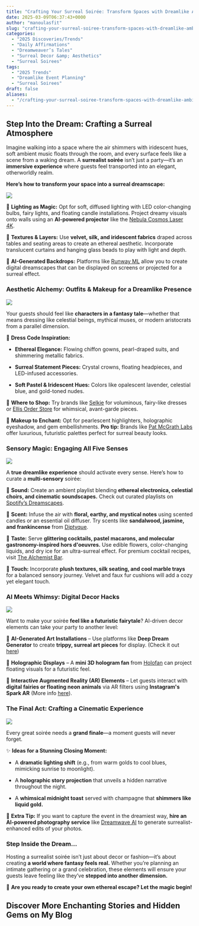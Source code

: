 ```yaml
---
title: "Crafting Your Surreal Soirée: Transform Spaces with Dreamlike Ambiance"
date: 2025-03-09T06:37:43+0000
author: "manoulasfit"
slug: "crafting-your-surreal-soiree-transform-spaces-with-dreamlike-ambiance"
categories:
  - "2025 Discoveries/Trends"
  - "Daily Affirmations"
  - "Dreamweaver’s Tales"
  - "Surreal Decor &amp; Aesthetics"
  - "Surreal Soirees"
tags:
  - "2025 Trends"
  - "Dreamlike Event Planning"
  - "Surreal Soirees"
draft: false
aliases:
  - "/crafting-your-surreal-soiree-transform-spaces-with-dreamlike-ambiance/"
---
```

## **Step Into the Dream: Crafting a Surreal Atmosphere**

Imagine walking into a space where the air shimmers with iridescent hues, soft ambient music floats through the room, and every surface feels like a scene from a waking dream. A **surrealist soirée** isn’t just a party—it’s an **immersive experience** where guests feel transported into an elegant, otherworldly realm.

**Here’s how to transform your space into a surreal dreamscape:**

![](/Jasper_2025-03-09T063A173A17.391Z.png)

🔹 **Lighting as Magic:** Opt for soft, diffused lighting with LED color-changing bulbs, fairy lights, and floating candle installations. Project dreamy visuals onto walls using an **AI-powered projector** like the [Nebula Cosmos Laser 4K](https://us.seenebula.com/products/a2170?variant=42758189850750).

🔹 **Textures & Layers:** Use **velvet, silk, and iridescent fabrics** draped across tables and seating areas to create an ethereal aesthetic. Incorporate translucent curtains and hanging glass beads to play with light and depth.

🔹 **AI-Generated Backdrops:** Platforms like [Runway ML](https://runwayml.com/) allow you to create digital dreamscapes that can be displayed on screens or projected for a surreal effect.

### **Aesthetic Alchemy: Outfits & Makeup for a Dreamlike Presence**

![](/Jasper_2025-03-09T063A243A10.120Z.png)

Your guests should feel like **characters in a fantasy tale**—whether that means dressing like celestial beings, mythical muses, or modern aristocrats from a parallel dimension.

💫 **Dress Code Inspiration:**

- **Ethereal Elegance:** Flowing chiffon gowns, pearl-draped suits, and shimmering metallic fabrics.

- **Surreal Statement Pieces:** Crystal crowns, floating headpieces, and LED-infused accessories.

- **Soft Pastel & Iridescent Hues:** Colors like opalescent lavender, celestial blue, and gold-toned nudes.

🔹 **Where to Shop:** Try brands like [Selkie](https://selkiecollection.com/) for voluminous, fairy-like dresses or [Ellis Order Store](https://ellisorderstore.com/) for whimsical, avant-garde pieces.

🔹 **Makeup to Enchant:** Opt for pearlescent highlighters, holographic eyeshadow, and gem embellishments. **Pro tip:** Brands like [Pat McGrath Labs](https://www.patmcgrath.com/) offer luxurious, futuristic palettes perfect for surreal beauty looks.

### **Sensory Magic: Engaging All Five Senses**

![](/Jasper_2025-03-09T063A193A44.246Z.png)

A **true dreamlike experience** should activate every sense. Here’s how to curate a **multi-sensory** soirée:

🔹 **Sound:** Create an ambient playlist blending **ethereal electronica, celestial choirs, and cinematic soundscapes.** Check out curated playlists on [Spotify’s Dreamscapes](https://open.spotify.com/playlist/37i9dQZF1DX3Ogo9pFvBkY).

🔹 **Scent:** Infuse the air with **floral, earthy, and mystical notes** using scented candles or an essential oil diffuser. Try scents like **sandalwood, jasmine, and frankincense** from [Diptyque](https://www.diptyqueparis.com/en_us/home.html).

🔹 **Taste:** Serve **glittering cocktails, pastel macarons, and molecular gastronomy-inspired hors d'oeuvres.** Use edible flowers, color-changing liquids, and dry ice for an ultra-surreal effect. For premium cocktail recipes, visit [The Alchemist Bar](https://thealchemist.uk.com/).

🔹 **Touch:** Incorporate **plush textures, silk seating, and cool marble trays** for a balanced sensory journey. Velvet and faux fur cushions will add a cozy yet elegant touch.

### **AI Meets Whimsy: Digital Decor Hacks**

![](/Jasper_2025-03-09T063A263A05.238Z.png)

Want to make your soirée **feel like a futuristic fairytale**? AI-driven decor elements can take your party to another level:

🔹 **AI-Generated Art Installations** – Use platforms like **Deep Dream Generator** to create **trippy, surreal art pieces** for display. (Check it out [here](https://deepdreamgenerator.com/))

🔹 **Holographic Displays** – A **mini 3D hologram fan** from [Holofan](https://www.holofiction.hr/en/solutions/holofan/) can project floating visuals for a futuristic feel.

🔹 **Interactive Augmented Reality (AR) Elements** – Let guests interact with **digital fairies or floating neon animals** via AR filters using **Instagram's Spark AR** (More info [here](https://sparkar.facebook.com/)).

### **The Final Act: Crafting a Cinematic Experience**

![](/Jasper_2025-03-09T063A273A27.019Z.png)

Every great soirée needs a **grand finale**—a moment guests will never forget.

✨ **Ideas for a Stunning Closing Moment:**

- A **dramatic lighting shift** (e.g., from warm golds to cool blues, mimicking sunrise to moonlight).

- A **holographic story projection** that unveils a hidden narrative throughout the night.

- A **whimsical midnight toast** served with champagne that **shimmers like liquid gold.**

🔹 **Extra Tip:** If you want to capture the event in the dreamiest way, **hire an AI-powered photography service** like [Dreamwave AI](https://dreamwave.ai/) to generate surrealist-enhanced edits of your photos.

### **Step Inside the Dream…**

Hosting a surrealist soirée isn’t just about decor or fashion—it’s about creating **a world where fantasy feels real.** Whether you’re planning an intimate gathering or a grand celebration, these elements will ensure your guests leave feeling like they’ve **stepped into another dimension.**

💫 **Are you ready to create your own ethereal escape? Let the magic begin!**

## Discover More Enchanting Stories and Hidden Gems on My Blog